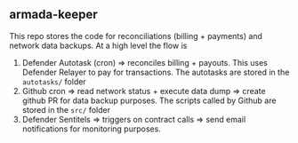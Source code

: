## armada-keeper

This repo stores the code for reconciliations (billing + payments) and network data backups. At a high level the flow is

1. Defender Autotask (cron) => reconciles billing + payouts. This uses Defender Relayer to pay for transactions. The autotasks are stored in the `autotasks/` folder
2. Github cron => read network status + execute data dump => create github PR for data backup purposes. The scripts called by Github are stored in the `src/` folder
3. Defender Sentitels => triggers on contract calls => send email notifications for monitoring purposes.


